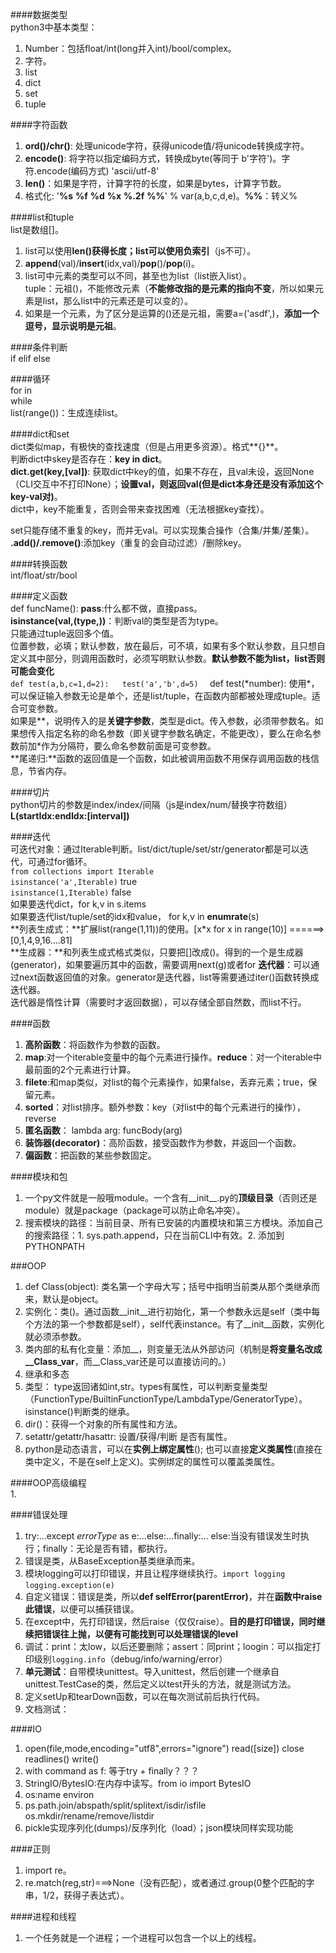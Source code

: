 ####数据类型  
python3中基本类型：  
1. Number：包括float/int(long并入int)/bool/complex。  
2. 字符。  
3. list  
4. dict  
5. set  
6. tuple  

####字符函数  
1. **ord()/chr()**: 处理unicode字符，获得unicode值/将unicode转换成字符。 
2. **encode()**: 将字符以指定编码方式，转换成byte(等同于 b'字符')。字符.encode(编码方式) 'ascii/utf-8'    
3. **len()**：如果是字符，计算字符的长度，如果是bytes，计算字节数。  
4. 格式化: '**%s** **%f** **%d** **%x** **%.2f** **%%**' % var(a,b,c,d,e)。**%%**：转义%  

####list和tuple  
list是数组[]。  
1. list可以使用**len()**获得长度；list可以使用**负索引**（js不可）。  
2. **append**(val)/**insert**(idx,val)/**pop**()/**pop**(i)。  
3. list可中元素的类型可以不同，甚至也为list（list嵌入list）。  
tuple：元祖()，不能修改元素（**不能修改指的是元素的指向不变**，所以如果元素是list，那么list中的元素还是可以变的）。  
1. 如果是一个元素，为了区分是运算的()还是元祖，需要a=('asdf',)，**添加一个逗号，显示说明是元祖**。  

####条件判断  
if elif else  

####循环  
for in   
while  
list(range())：生成连续list。  

####dict和set  
dict类似map，有极快的查找速度（但是占用更多资源）。格式**{}**。  
判断dict中skey是否存在：**key in dict**。  
**dict.get(key,[val])**: 获取dict中key的值，如果不存在，且val未设，返回None（CLI交互中不打印None）；**设置val，则返回val(但是dict本身还是没有添加这个key-val对)**。  
dict中，key不能重复，否则会带来查找困难（无法根据key查找）。  

set只能存储不重复的key，而并无val。可以实现集合操作（合集/并集/差集）。  
**.add()/.remove()**:添加key（重复的会自动过滤）/删除key。  


####转换函数  
int/float/str/bool

####定义函数  
def funcName():
**pass**:什么都不做，直接pass。  
**isinstance(val,(type,))**：判断val的类型是否为type。  
只能通过tuple返回多个值。  
位置参数，必填；默认参数，放在最后，可不填，如果有多个默认参数，且只想自定义其中部分，则调用函数时，必须写明默认参数。**默认参数不能为list，list否则可能会变化**  
`def test(a,b,c=1,d=2):  
test('a','b',d=5)  `
def test(\*number): 使用\*，可以保证输入参数无论是单个，还是list/tuple，在函数内部都被处理成tuple。适合可变参数。  
如果是\*\*，说明传入的是**关键字参数**，类型是dict。传入参数，必须带参数名。如果想传入指定名称的命名参数（即关键字参数名确定，不能更改），要么在命名参数前加\*作为分隔符，要么命名参数前面是可变参数。    
**尾递归:**函数的返回值是一个函数，如此被调用函数不用保存调用函数的栈信息，节省内存。  

####切片  
python切片的参数是index/index/间隔（js是index/num/替换字符数组）  
**L(startIdx:endIdx:[interval])** 

####迭代  
可迭代对象：通过Iterable判断。list/dict/tuple/set/str/generator都是可以迭代，可通过for循环。    
`from collections import Iterable`  
`isinstance('a',Iterable)`  true  
`isinstance(1,Iterable)`    false  
如果要迭代dict，for k,v in s.items  
如果要迭代list/tuple/set的idx和value， for k,v in **enumrate**(s)  
**列表生成式：**扩展list(range(1,11))的使用。[x\*x for x in range(10)] ======>  [0,1,4,9,16....81]  
**生成器：**和列表生成式格式类似，只要把[]改成()。得到的一个是生成器(generator)，如果要遍历其中的函数，需要调用next(g)或者for
**迭代器**：可以通过next函数返回值的对象。generator是迭代器，list等需要通过iter()函数转换成迭代器。  
迭代器是惰性计算（需要时才返回数据），可以存储全部自然数，而list不行。  

####函数  
1. **高阶函数**：将函数作为参数的函数。  
2. **map**:对一个iterable变量中的每个元素进行操作。**reduce**：对一个iterable中最前面的2个元素进行计算。  
3. **filete**:和map类似，对list的每个元素操作，如果false，丢弃元素；true，保留元素。  
4. **sorted**：对list排序。额外参数：key（对list中的每个元素进行的操作），reverse
5. **匿名函数**： lambda arg: funcBody(arg)  
6. **装饰器(decorator)**：高阶函数，接受函数作为参数，并返回一个函数。  
7. **偏函数**：把函数的某些参数固定。  

####模块和包  
1. 一个py文件就是一般哦module。一个含有__init__.py的**顶级目录**（否则还是module）就是package（package可以防止命名冲突）。  
2. 搜索模块的路径：当前目录、所有已安装的内置模块和第三方模块。添加自己的搜索路径：1. sys.path.append，只在当前CLI中有效。2. 添加到PYTHONPATH  

###OOP   
1. def Class(object): 类名第一个字母大写；括号中指明当前类从那个类继承而来，默认是object。  
2. 实例化：类()。通过函数__init__进行初始化，第一个参数永远是self（类中每个方法的第一个参数都是self），self代表instance。有了__init__函数，实例化就必须添参数。  
3. 类内部的私有化变量：添加__，则变量无法从外部访问（机制是**将变量名改成\_\_Class_var**，而__Class_var还是可以直接访问的。）  
4. 继承和多态  
5. 类型： type返回诸如int,str。types有属性，可以判断变量类型（FunctionType/BuiltinFunctionType/LambdaType/GeneratorType）。isinstance()判断类的继承。  
6. dir()：获得一个对象的所有属性和方法。  
7. setattr/getattr/hasattr: 设置/获得/判断 是否有属性。  
8. python是动态语言，可以在**实例上绑定属性**(); 也可以直接**定义类属性**(直接在类中定义，不是在self上定义)。实例绑定的属性可以覆盖类属性。  


####OOP高级编程  
1.  

####错误处理  
1. try:...except *errorType* as e:...else:...finally:...  else:当没有错误发生时执行；finally：无论是否有错，都执行。  
2. 错误是类，从BaseException基类继承而来。  
3. 模块logging可以打印错误，并且让程序继续执行。`import logging`  `logging.exception(e)`  
4. 自定义错误：错误是类，所以**def selfError(parentError)**，并在**函数中raise此错误**，以便可以捕获错误。  
5. 在except中，先打印错误，然后raise（仅仅raise）。**目的是打印错误，同时继续把错误往上抛，以便有可能找到可以处理错误的level**  
6. 调试：print：太low，以后还要删除；assert：同print；loogin：可以指定打印级别`logging.info`（debug/info/warning/error）
7. **单元测试**：自带模块unittest。导入unittest，然后创建一个继承自unittest.TestCase的类，然后定义以test开头的方法，就是测试方法。  
8. 定义setUp和tearDown函数，可以在每次测试前后执行代码。  
9. 文档测试：    

####IO  
1. open(file,mode,encoding="utf8",errors="ignore")   read([size])  close  readlines()  write()   
2. with command as f:  等于try + finally？？？  
3. StringIO/BytesIO:在内存中读写。from io import BytesIO  
4. os:name  environ
5. ps.path.join/abspath/split/splitext/isdir/isfile os.mkdir/rename/remove/listdir  
6. pickle实现序列化(dumps)/反序列化（load）；json模块同样实现功能  

####正则  
1. import re。  
2. re.match(reg,str)===>None（没有匹配），或者通过.group(0整个匹配的字串，1/2，获得子表达式）。  

####进程和线程    
1. 一个任务就是一个进程；一个进程可以包含一个以上的线程。  

